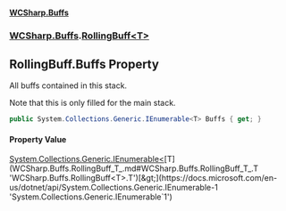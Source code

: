 #### [WCSharp.Buffs](README.md 'README')
### [WCSharp.Buffs](WCSharp.Buffs.md 'WCSharp.Buffs').[RollingBuff&lt;T&gt;](WCSharp.Buffs.RollingBuff_T_.md 'WCSharp.Buffs.RollingBuff<T>')

## RollingBuff<T>.Buffs Property

All buffs contained in this stack.  
  
Note that this is only filled for the main stack.

```csharp
public System.Collections.Generic.IEnumerable<T> Buffs { get; }
```

#### Property Value
[System.Collections.Generic.IEnumerable&lt;](https://docs.microsoft.com/en-us/dotnet/api/System.Collections.Generic.IEnumerable-1 'System.Collections.Generic.IEnumerable`1')[T](WCSharp.Buffs.RollingBuff_T_.md#WCSharp.Buffs.RollingBuff_T_.T 'WCSharp.Buffs.RollingBuff<T>.T')[&gt;](https://docs.microsoft.com/en-us/dotnet/api/System.Collections.Generic.IEnumerable-1 'System.Collections.Generic.IEnumerable`1')